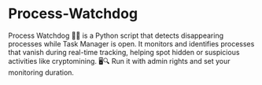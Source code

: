 # Process-Watchdog
Process Watchdog 🕵️‍♂️ is a Python script that detects disappearing processes while Task Manager is open. It monitors and identifies processes that vanish during real-time tracking, helping spot hidden or suspicious activities like cryptomining. 🖥️🔍 Run it with admin rights and set your monitoring duration.
